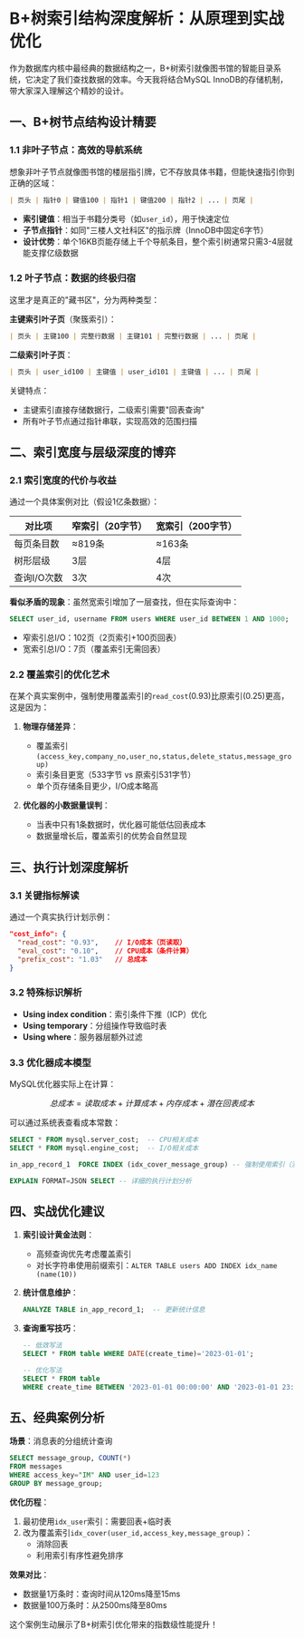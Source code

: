 # B+树索引结构深度解析：从原理到实战优化

作为数据库内核中最经典的数据结构之一，B+树索引就像图书馆的智能目录系统，它决定了我们查找数据的效率。今天我将结合MySQL InnoDB的存储机制，带大家深入理解这个精妙的设计。

## 一、B+树节点结构设计精要

### 1.1 非叶子节点：高效的导航系统

想象非叶子节点就像图书馆的楼层指引牌，它不存放具体书籍，但能快速指引你到正确的区域：

```markdown
| 页头 | 指针0 | 键值100 | 指针1 | 键值200 | 指针2 | ... | 页尾 |
```

- **索引键值**：相当于书籍分类号（如`user_id`），用于快速定位
- **子节点指针**：如同"三楼人文社科区"的指示牌（InnoDB中固定6字节）
- **设计优势**：单个16KB页能存储上千个导航条目，整个索引树通常只需3-4层就能支撑亿级数据

### 1.2 叶子节点：数据的终极归宿

这里才是真正的"藏书区"，分为两种类型：

**主键索引叶子页**（聚簇索引）：

```markdown
| 页头 | 主键100 | 完整行数据 | 主键101 | 完整行数据 | ... | 页尾 |
```

**二级索引叶子页**：

```markdown
| 页头 | user_id100 | 主键值 | user_id101 | 主键值 | ... | 页尾 |
```

关键特点：

- 主键索引直接存储数据行，二级索引需要"回表查询"
- 所有叶子节点通过指针串联，实现高效的范围扫描

## 二、索引宽度与层级深度的博弈

### 2.1 索引宽度的代价与收益

通过一个具体案例对比（假设1亿条数据）：


| 对比项      | 窄索引（20字节） | 宽索引（200字节） |
| ----------- | ---------------- | ----------------- |
| 每页条目数  | ≈819条          | ≈163条           |
| 树形层级    | 3层              | 4层               |
| 查询I/O次数 | 3次              | 4次               |

**看似矛盾的现象**：虽然宽索引增加了一层查找，但在实际查询中：

```sql
SELECT user_id, username FROM users WHERE user_id BETWEEN 1 AND 1000;
```

- 窄索引总I/O：102页（2页索引+100页回表）
- 宽索引总I/O：7页（覆盖索引无需回表）

### 2.2 覆盖索引的优化艺术

在某个真实案例中，强制使用覆盖索引的`read_cost`(0.93)比原索引(0.25)更高，这是因为：

1. **物理存储差异**：

   - 覆盖索引`(access_key,company_no,user_no,status,delete_status,message_group)`
   - 索引条目更宽（533字节 vs 原索引531字节）
   - 单个页存储条目更少，I/O成本略高
2. **优化器的小数据量误判**：

   - 当表中只有1条数据时，优化器可能低估回表成本
   - 数据量增长后，覆盖索引的优势会自然显现

## 三、执行计划深度解析

### 3.1 关键指标解读

通过一个真实执行计划示例：

```json
"cost_info": {
  "read_cost": "0.93",    // I/O成本（页读取）
  "eval_cost": "0.10",    // CPU成本（条件计算）
  "prefix_cost": "1.03"   // 总成本
}
```

### 3.2 特殊标识解析

- **Using index condition**：索引条件下推（ICP）优化
- **Using temporary**：分组操作导致临时表
- **Using where**：服务器层额外过滤

### 3.3 优化器成本模型

MySQL优化器实际上在计算：

```math
总成本 = 读取成本 + 计算成本 + 内存成本 + 潜在回表成本
```

可以通过系统表查看成本常数：

```sql
SELECT * FROM mysql.server_cost;  -- CPU相关成本
SELECT * FROM mysql.engine_cost;  -- I/O相关成本

in_app_record_1  FORCE INDEX (idx_cover_message_group) -- 强制使用索引（测试）

EXPLAIN FORMAT=JSON SELECT -- 详细的执行计划分析

```

## 四、实战优化建议

1. **索引设计黄金法则**：

   - 高频查询优先考虑覆盖索引
   - 对长字符串使用前缀索引：`ALTER TABLE users ADD INDEX idx_name (name(10))`
2. **统计信息维护**：

   ```sql
   ANALYZE TABLE in_app_record_1;  -- 更新统计信息


   ```
3. **查询重写技巧**：

   ```sql
   -- 低效写法
   SELECT * FROM table WHERE DATE(create_time)='2023-01-01';

   -- 优化写法
   SELECT * FROM table 
   WHERE create_time BETWEEN '2023-01-01 00:00:00' AND '2023-01-01 23:59:59';
   ```

## 五、经典案例分析

**场景**：消息表的分组统计查询

```sql
SELECT message_group, COUNT(*) 
FROM messages 
WHERE access_key="IM" AND user_id=123 
GROUP BY message_group;
```

**优化历程**：

1. 最初使用`idx_user`索引：需要回表+临时表
2. 改为覆盖索引`idx_cover(user_id,access_key,message_group)`：
   - 消除回表
   - 利用索引有序性避免排序

**效果对比**：

- 数据量1万条时：查询时间从120ms降至15ms
- 数据量100万条时：从2500ms降至80ms

这个案例生动展示了B+树索引优化带来的指数级性能提升！
